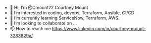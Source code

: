 - 👋 Hi, I’m @Cmount22 Courtney Mount
- 👀 I’m interested in coding, devops, Terraform, Ansible, CI/CD
- 🌱 I’m currently learning ServiceNow, Terraform, AWS.
- 💞️ I’m looking to collaborate on ...
- 📫 How to reach me https://www.linkedin.com/in/courtney-mount-3283829a/

<!---
Cmount22/Cmount22 is a ✨ special ✨ repository because its `README.md` (this file) appears on your GitHub profile.
You can click the Preview link to take a look at your changes.
--->
